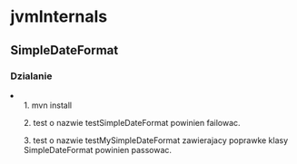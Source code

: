 # jvmInternals

<h2>SimpleDateFormat</h2>

<h3>Dzialanie</h3>
<li>
<ul>1. mvn install</ul>
<ul>2. test o nazwie testSimpleDateFormat powinien failowac.</ul>
<ul>3. test o nazwie testMySimpleDateFormat zawierajacy poprawke klasy SimpleDateFormat powinien passowac.</ul>
</li>

